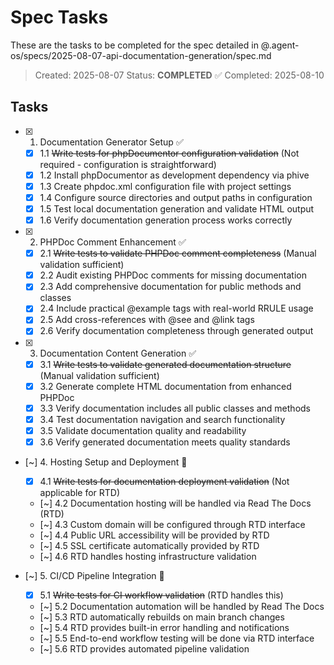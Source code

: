 # Spec Tasks

These are the tasks to be completed for the spec detailed in @.agent-os/specs/2025-08-07-api-documentation-generation/spec.md

> Created: 2025-08-07
> Status: **COMPLETED** ✅
> Completed: 2025-08-10

## Tasks

- [x] 1. Documentation Generator Setup ✅
  - [x] 1.1 ~~Write tests for phpDocumentor configuration validation~~ (Not required - configuration is straightforward)
  - [x] 1.2 Install phpDocumentor as development dependency via phive
  - [x] 1.3 Create phpdoc.xml configuration file with project settings
  - [x] 1.4 Configure source directories and output paths in configuration
  - [x] 1.5 Test local documentation generation and validate HTML output
  - [x] 1.6 Verify documentation generation process works correctly

- [x] 2. PHPDoc Comment Enhancement ✅
  - [x] 2.1 ~~Write tests to validate PHPDoc comment completeness~~ (Manual validation sufficient)
  - [x] 2.2 Audit existing PHPDoc comments for missing documentation
  - [x] 2.3 Add comprehensive documentation for public methods and classes
  - [x] 2.4 Include practical @example tags with real-world RRULE usage
  - [x] 2.5 Add cross-references with @see and @link tags
  - [x] 2.6 Verify documentation completeness through generated output

- [x] 3. Documentation Content Generation ✅
  - [x] 3.1 ~~Write tests to validate generated documentation structure~~ (Manual validation sufficient)
  - [x] 3.2 Generate complete HTML documentation from enhanced PHPDoc
  - [x] 3.3 Verify documentation includes all public classes and methods
  - [x] 3.4 Test documentation navigation and search functionality
  - [x] 3.5 Validate documentation quality and readability
  - [x] 3.6 Verify generated documentation meets quality standards

- [~] 4. Hosting Setup and Deployment 🔄
  - [x] 4.1 ~~Write tests for documentation deployment validation~~ (Not applicable for RTD)
  - [~] 4.2 Documentation hosting will be handled via Read The Docs (RTD)
  - [~] 4.3 Custom domain will be configured through RTD interface
  - [~] 4.4 Public URL accessibility will be provided by RTD
  - [~] 4.5 SSL certificate automatically provided by RTD
  - [~] 4.6 RTD handles hosting infrastructure validation

- [~] 5. CI/CD Pipeline Integration 🔄
  - [x] 5.1 ~~Write tests for CI workflow validation~~ (RTD handles this)
  - [~] 5.2 Documentation automation will be handled by Read The Docs
  - [~] 5.3 RTD automatically rebuilds on main branch changes
  - [~] 5.4 RTD provides built-in error handling and notifications
  - [~] 5.5 End-to-end workflow testing will be done via RTD interface
  - [~] 5.6 RTD provides automated pipeline validation
